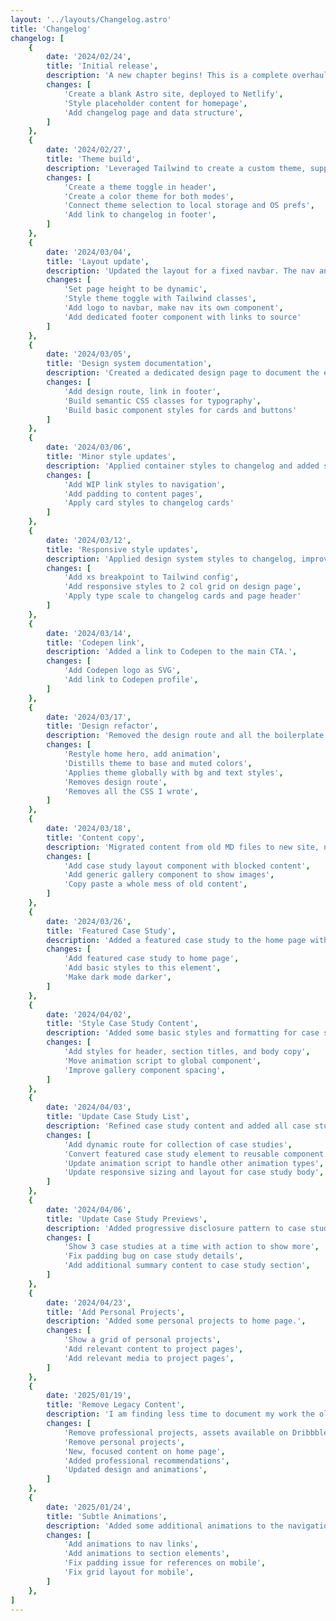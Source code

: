 ```yaml
---
layout: '../layouts/Changelog.astro'
title: 'Changelog'
changelog: [
	{
		date: '2024/02/24',
		title: 'Initial release',
		description: 'A new chapter begins! This is a complete overhaul of my site using new technology, creating new content, and taking a very different development approach.',
		changes: [
			'Create a blank Astro site, deployed to Netlify',
			'Style placeholder content for homepage',
			'Add changelog page and data structure',
		]
	},
	{
		date: '2024/02/27',
		title: 'Theme build',
		description: 'Leveraged Tailwind to create a custom theme, supporting light and dark modes.',
		changes: [
			'Create a theme toggle in header',
			'Create a color theme for both modes',
			'Connect theme selection to local storage and OS prefs',
			'Add link to changelog in footer',
		]
	},
	{
		date: '2024/03/04',
		title: 'Layout update',
		description: 'Updated the layout for a fixed navbar. The nav and footer are now dedicated components.',
		changes: [
			'Set page height to be dynamic',
			'Style theme toggle with Tailwind classes',
			'Add logo to navbar, make nav its own component',
			'Add dedicated footer component with links to source'
		]
	},
	{
		date: '2024/03/05',
		title: 'Design system documentation',
		description: 'Created a dedicated design page to document the evolving type scale and styles.',
		changes: [
			'Add design route, link in footer',
			'Build semantic CSS classes for typography',
			'Build basic component styles for cards and buttons'
		]
	},
	{
		date: '2024/03/06',
		title: 'Minor style updates',
		description: 'Applied container styles to changelog and added some padding for mobile users.',
		changes: [
			'Add WIP link styles to navigation',
			'Add padding to content pages',
			'Apply card styles to changelog cards'
		]
	},
	{
		date: '2024/03/12',
		title: 'Responsive style updates',
		description: 'Applied design system styles to changelog, improved responsive layout for design page.',
		changes: [
			'Add xs breakpoint to Tailwind config',
			'Add responsive styles to 2 col grid on design page',
			'Apply type scale to changelog cards and page header'
		]
	},
	{
		date: '2024/03/14',
		title: 'Codepen link',
		description: 'Added a link to Codepen to the main CTA.',
		changes: [
			'Add Codepen logo as SVG',
			'Add link to Codepen profile',
		]
	},
	{
		date: '2024/03/17',
		title: 'Design refactor',
		description: 'Removed the design route and all the boilerplate component styles I built a week or two ago... Essentially these elements were defined for the sake of definition, but were not going to be used. I have opted to build out styles as needed when composing varous elements across the site, vs a weighty library built up front.',
		changes: [
			'Restyle home hero, add animation',
			'Distills theme to base and muted colors',
			'Applies theme globally with bg and text styles',
			'Removes design route',
			'Removes all the CSS I wrote',
		]
	},
	{
		date: '2024/03/18',
		title: 'Content copy',
		description: 'Migrated content from old MD files to new site, nothing visible at this time.',
		changes: [
			'Add case study layout component with blocked content',
			'Add generic gallery component to show images',
			'Copy paste a whole mess of old content',
		]
	},
	{
		date: '2024/03/26',
		title: 'Featured Case Study',
		description: 'Added a featured case study to the home page with some light styling.',
		changes: [
			'Add featured case study to home page',
			'Add basic styles to this element',
			'Make dark mode darker',
		]
	},
	{
		date: '2024/04/02',
		title: 'Style Case Study Content',
		description: 'Added some basic styles and formatting for case study content.',
		changes: [
			'Add styles for header, section titles, and body copy',
			'Move animation script to global component',
			'Improve gallery component spacing',
		]
	},
	{
		date: '2024/04/03',
		title: 'Update Case Study List',
		description: 'Refined case study content and added all case studies to home page.',
		changes: [
			'Add dynamic route for collection of case studies',
			'Convert featured case study element to reusable component',
			'Update animation script to handle other animation types',
			'Update responsive sizing and layout for case study body',
		]
	},
	{
		date: '2024/04/06',
		title: 'Update Case Study Previews',
		description: 'Added progressive disclosure pattern to case study list.',
		changes: [
			'Show 3 case studies at a time with action to show more',
			'Fix padding bug on case study details',
			'Add additional summary content to case study section',
		]
	},
	{
		date: '2024/04/23',
		title: 'Add Personal Projects',
		description: 'Added some personal projects to home page.',
		changes: [
			'Show a grid of personal projects',
			'Add relevant content to project pages',
			'Add relevant media to project pages',
		]
	},
	{
		date: '2025/01/19',
		title: 'Remove Legacy Content',
		description: 'I am finding less time to document my work the older I get and feel that the legacy content on my site is not adding much value (and does not age well). Time for some cleanup!',
		changes: [
			'Remove professional projects, assets available on Dribbble',
			'Remove personal projects',
			'New, focused content on home page',
			'Added professional recommendations',
			'Updated design and animations',
		]
	},
	{
		date: '2025/01/24',
		title: 'Subtle Animations',
		description: 'Added some additional animations to the navigation, hero, and section content. Also updated responsive styling for phones.',
		changes: [
			'Add animations to nav links',
			'Add animations to section elements',
			'Fix padding issue for references on mobile',
			'Fix grid layout for mobile',
		]
	},
]
---
```

